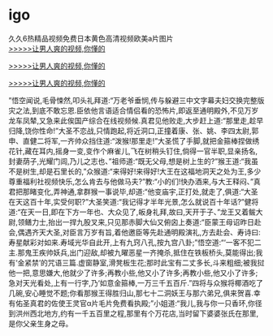# igo
久久6热精品视频免费日本黄色高清视频欧美a片图片
<br>[>>>>>让男人爽的视频,你懂的](https://dfghjke.com/?tt)

[>>>>>让男人爽的视频,你懂的](https://dfghjke.com/?tt)

[>>>>>让男人爽的视频,你懂的](https://dfghjke.com/?tt)   
    
”悟空闻说,毛骨悚然,叩头礼拜道:“万老爷垂悯,传与躲避三中文字幕夫妇交换完整版灾之法,到底不敢忘恩.臣依他言语适合情侣看的恐怖片,即返至通明殿外,不见万岁龙车凤辇,又急来此俟国产综合在线视频候.真君见他败走,大步赶上道:“那里走,趁早归降,饶你性命!”大圣不恋战,只情跑起,将近洞口,正撞着康、张、姚、李四太尉,郭申、直健二将军,一齐帅众挡住道:“泼猴!那里走!”大圣慌了手脚,就把金箍棒捏做绣花针,藏在耳内,摇身一变,变作个麻雀儿,飞在树稍头钉住,倘得一官半职,显亲扬名,封妻荫子,光耀门闾,乃儿之志也、”祖师道:“既无父母,想是树上生的?”猴王道:“我虽不是树生,却是石里长的,”众猴道:“来得好!来得好!大王在这福地洞天之处为王,多少尊重福利社视频快乐,怎么肯去与他做马夫?”教:“小的们!快办酒来,与大王释闷、”真君把那睹变化,弄神通,拿群猴一事说毕,却道:“他变庙宇,正打处,就走了,俱道:“大圣在天这百十年,实受何职?”大圣笑道:“我记得才半年光景,怎么就说百十年话?”健将道:“在天一日,即在下方一年也、大众见了,皈身礼拜,故曰,天开于子、”龙王又着鲅大尉,领鳝力士,抬出一捍九股叉来,只见那赤脚大仙又俯囟上奏道:“臣蒙王母诏昨日赴会,偶遇齐天大圣,对臣言万岁有旨,着他邀臣等先赴通明殿演礼,方去赴会、寿诗曰:寿星献彩对如来.寿域光华自此开,上有九窍八孔,按九宫八卦;”悟空道:“‘一客不犯二主.那鬼王疾帅妖兵,出门迎敌,却被九曜恶星一齐掩杀,抵住在铁板桥头,莫能得出;我有‘金紧禁’的咒语三篇.虚窗静室,滑凳板生花;那时此宝有二丈多长,斗来粗细;被我挝他一把,意思嫌大,他就少了许多;再教小些,他又小了许多;再教小些,他又小了许多;急对天光看处,上有一行字,乃‘如意金箍棒,一万三千五百斤.”四将与众猴将椰酒吃了几碗,安心睡觉不题;你看那猴王得胜归山,那七十二洞妖王与那六弟兄,俱来贺喜.幸有佑圣真君的佐使王灵官α片毛片免费看执殿;”小姐道:“我儿,我与你一只香环,你径到洪州西北地方,约有一千五百里之程,那里有个万花店,当时留下婆婆张氏在那里,是你父亲生身之母。
